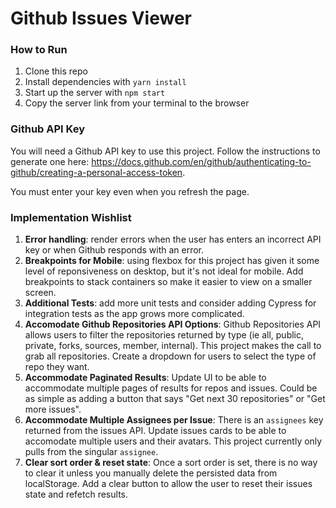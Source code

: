 # Github Issues Viewer

### How to Run

1. Clone this repo
2. Install dependencies with `yarn install`
3. Start up the server with `npm start`
4. Copy the server link from your terminal to the browser

### Github API Key

You will need a Github API key to use this project. Follow the instructions to generate one here: https://docs.github.com/en/github/authenticating-to-github/creating-a-personal-access-token.

You must enter your key even when you refresh the page.

### Implementation Wishlist

1. **Error handling**: render errors when the user has enters an incorrect API key or when Github responds with an error.
2. **Breakpoints for Mobile**: using flexbox for this project has given it some level of reponsiveness on desktop, but it's not ideal for mobile. Add breakpoints to stack containers so make it easier to view on a smaller screen.
3. **Additional Tests**: add more unit tests and consider adding Cypress for integration tests as the app grows more complicated.
4. **Accomodate Github Repositories API Options**: Github Repositories API allows users to filter the repositories returned by type (ie all, public, private, forks, sources, member, internal). This project makes the call to grab all repositories. Create a dropdown for users to select the type of repo they want.
5. **Accommodate Paginated Results**: Update UI to be able to accommodate multiple pages of results for repos and issues. Could be as simple as adding a button that says "Get next 30 repositories" or "Get more issues".
6. **Accommodate Multiple Assignees per Issue**: There is an `assignees` key returned from the issues API. Update issues cards to be able to accomodate multiple users and their avatars. This project currently only pulls from the singular `assignee`.
7. **Clear sort order & reset state**: Once a sort order is set, there is no way to clear it unless you manually delete the persisted data from localStorage. Add a clear button to allow the user to reset their issues state and refetch results.
